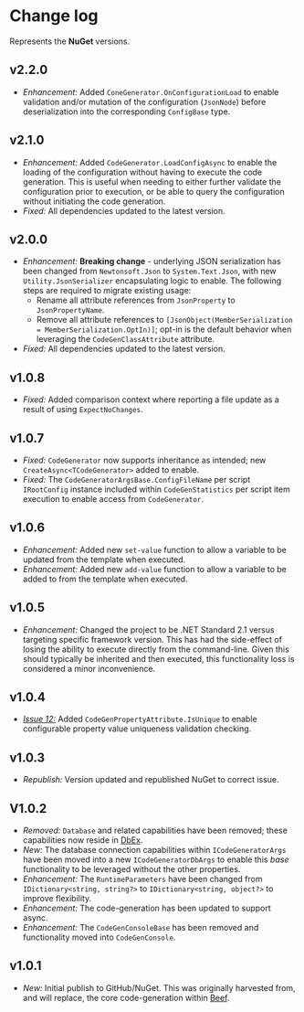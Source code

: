 ﻿# Change log

Represents the **NuGet** versions.

## v2.2.0
- *Enhancement:* Added `ConeGenerator.OnConfigurationLoad` to enable validation and/or mutation of the configuration (`JsonNode`) before deserialization into the corresponding `ConfigBase` type.

## v2.1.0
- *Enhancement:* Added `CodeGenerator.LoadConfigAsync` to enable the loading of the configuration without having to execute the code generation. This is useful when needing to either further validate the configuration prior to execution, or be able to query the configuration without initiating the code generation.
- *Fixed:* All dependencies updated to the latest version.

## v2.0.0
- *Enhancement:* **Breaking change** - underlying JSON serialization has been changed from `Newtonsoft.Json` to `System.Text.Json`, with new `Utility.JsonSerializer` encapsulating logic to enable. The following steps are required to migrate existing usage:
  - Rename all attribute references from `JsonProperty` to `JsonPropertyName`.
  - Remove all attribute references to `[JsonObject(MemberSerialization = MemberSerialization.OptIn)]`; opt-in is the default behavior when leveraging the `CodeGenClassAttribute` attribute.
- *Fixed:* All dependencies updated to the latest version.

## v1.0.8
- *Fixed:* Added comparison context where reporting a file update as a result of using `ExpectNoChanges`.

## v1.0.7
- *Fixed:* `CodeGenerator` now supports inheritance as intended; new `CreateAsync<TCodeGenerator>` added to enable.
- *Fixed:* The `CodeGeneratorArgsBase.ConfigFileName` per script `IRootConfig` instance included within `CodeGenStatistics` per script item execution to enable access from `CodeGenerator`.

## v1.0.6
- *Enhancement:* Added new `set-value` function to allow a variable to be updated from the template when executed.
- *Enhancement:* Added new `add-value` function to allow a variable to be added to from the template when executed.

## v1.0.5
- *Enhancement:* Changed the project to be .NET Standard 2.1 versus targeting specific framework version. This has had the side-effect of losing the ability to execute directly from the command-line. Given this should typically be inherited and then executed, this functionality loss is considered a minor inconvenience.

## v1.0.4
- [*Issue 12:*](https://github.com/Avanade/OnRamp/issues/12) Added `CodeGenPropertyAttribute.IsUnique` to enable configurable property value uniqueness validation checking.

## v1.0.3
- *Republish:* Version updated and republished NuGet to correct issue.

## V1.0.2
- *Removed:* `Database` and related capabilities have been removed; these capabilities now reside in [DbEx](https://github.com/Avanade/DbEx).
- *New:* The database connection capabilities within `ICodeGeneratorArgs` have been moved into a new `ICodeGeneratorDbArgs` to enable this _base_ functionality to be leveraged without the other properties.
- *Enhancement:* The `RuntimeParameters` have been changed from `IDictionary<string, string?>` to `IDictionary<string, object?>` to improve flexibility.
- *Enhancement:* The code-generation has been updated to support async.
- *Enhancement:* The `CodeGenConsoleBase` has been removed and functionality moved into `CodeGenConsole`.

## v1.0.1
- *New:* Initial publish to GitHub/NuGet. This was originally harvested from, and will replace, the core code-generation within [Beef](https://github.com/Avanade/Beef/tree/master/tools/Beef.CodeGen.Core).